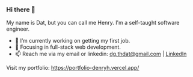 ### Hi there 👋

My name is Dat, but you can call me Henry. I'm a self-taught software engineer.

- 🔭 I’m currently working on getting my first job.
- 🌱 Focusing in full-stack web development.
- 📫 Reach me via my email or linkedin: [dg.thdat@gmail.com](mailto:dg.thdat@gmail.com) | [LinkedIn](https://www.linkedin.com/in/dgthanhdat/)

Visit my portfolio: https://portfolio-denryh.vercel.app/
